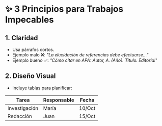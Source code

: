 # ✨ 3 Principios para Trabajos Impecables  

## 1. Claridad  
- Usa párrafos cortos.  
- Ejemplo malo ❌: *"La elucidación de referencias debe efectuarse..."*  
- Ejemplo bueno ✅: *"Cómo citar en APA: Autor, A. (Año). Título. Editorial"*  

## 2. Diseño Visual  
- Incluye tablas para planificar:  

| Tarea           | Responsable | Fecha   |
|-----------------|------------|---------|
| Investigación   | María      | 10/Oct  |
| Redacción       | Juan       | 15/Oct  |
